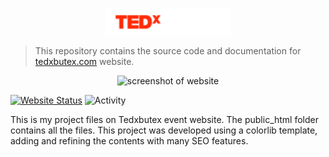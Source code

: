 <p align="center">
  <img alt="tedxbutex logo" src="./public_html/img/logo.png" width="200">
</p>

> This repository contains the source code and documentation for [tedxbutex.com](https://tedxbutex.com) website.

<p align="center">
  <img alt="screenshot of website" src="https://i.imgur.com/bFwKpel.jpg">
</p>

[![Website Status](https://img.shields.io/website?url=https%3A%2F%2Ftedxbutex.com)](https://tedxbutex.com) ![Activity](https://img.shields.io/github/commit-activity/m/abir0/tedxbutex-website)

This is my project files on Tedxbutex event website. The public_html folder contains all the files. This project was developed using a colorlib template, adding and refining
the contents with many SEO features.
